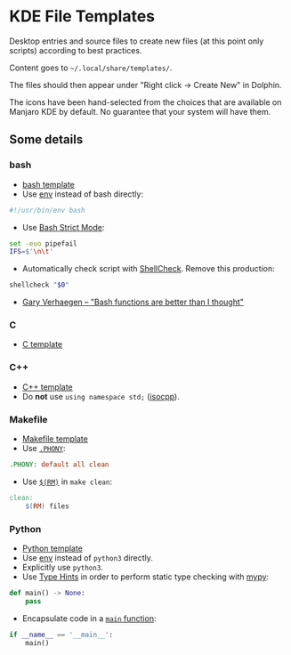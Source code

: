# KDE File Templates

Desktop entries and source files to create new files
(at this point only scripts) according to best practices.

Content goes to `~/.local/share/templates/`.

The files should then appear under "Right click -> Create New" in Dolphin.

The icons have been hand-selected from the choices that are available on
Manjaro KDE by default. No guarantee that your system will have them.

## Some details

### bash

* [bash template](source/bash_script.sh)
* Use [env](https://unix.stackexchange.com/questions/29608/why-is-it-better-to-use-usr-bin-env-name-instead-of-path-to-name-as-my) instead of bash directly:
```bash
#!/usr/bin/env bash
```
* Use [Bash Strict Mode](http://redsymbol.net/articles/unofficial-bash-strict-mode/):
```bash
set -euo pipefail
IFS=$'\n\t'
```
* Automatically check script with [ShellCheck](https://github.com/koalaman/shellcheck). Remove this production:
```bash
shellcheck "$0"
```
* [Gary Verhaegen – "Bash functions are better than I thought"](https://cuddly-octo-palm-tree.com/posts/2021-10-31-better-bash-functions/)

### C

* [C template](source/c_script.c)

### C++

* [C++ template](source/cpp_script.cpp)
* Do **not** use `using namespace std;` ([isocpp](https://isocpp.org/wiki/faq/coding-standards#using-namespace-std)).

### Makefile

* [Makefile template](source/Makefile)
* Use [`.PHONY`](https://stackoverflow.com/questions/2145590/what-is-the-purpose-of-phony-in-a-makefile):
```makefile
.PHONY: default all clean
```
* Use [`$(RM)`](https://www.google.com/search?client=firefox-b-d&q=make+why+use+%24%28RM%29) in `make clean`:
```makefile
clean:
	$(RM) files
```

### Python

* [Python template](source/python_script.py)
* Use [env](https://unix.stackexchange.com/questions/29608/why-is-it-better-to-use-usr-bin-env-name-instead-of-path-to-name-as-my) instead of `python3` directly.
* Explicitly use `python3`.
* Use [Type Hints](https://www.python.org/dev/peps/pep-0484/) in order to perform static type checking with [mypy](https://github.com/python/mypy):
```python
def main() -> None:
    pass
```
* Encapsulate code in a  [`main` function](https://realpython.com/python-main-function/):
```python
if __name__ == '__main__':
    main()
```
